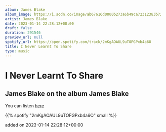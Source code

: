 ```yaml
---
album: James Blake
album_image: https://i.scdn.co/image/ab67616d0000b273a6b49ca72312383b72a8d9b4
artist: James Blake
date: 2023-01-14 22:28:12+00:00
draft: false
duration: 291546
preview_url: null
spotify_url: https://open.spotify.com/track/2mKgAOAUL9uTOFGPxb4a6O
title: I Never Learnt To Share
type: music
---
```



# I Never Learnt To Share

## James Blake on the album James Blake

You can listen [here](https://open.spotify.com/track/2mKgAOAUL9uTOFGPxb4a6O)

{{% spotify "2mKgAOAUL9uTOFGPxb4a6O" small %}}

added on 2023-01-14 22:28:12+00:00